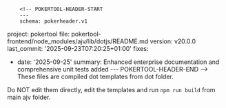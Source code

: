         <!-- POKERTOOL-HEADER-START
        ---
        schema: pokerheader.v1
project: pokertool
file: pokertool-frontend/node_modules/ajv/lib/dotjs/README.md
version: v20.0.0
last_commit: '2025-09-23T07:20:25+01:00'
fixes:
- date: '2025-09-25'
  summary: Enhanced enterprise documentation and comprehensive unit tests added
        ---
        POKERTOOL-HEADER-END -->
These files are compiled dot templates from dot folder.

Do NOT edit them directly, edit the templates and run `npm run build` from main ajv folder.
